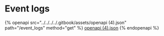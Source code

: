 # Event logs

{% openapi src="../../../../.gitbook/assets/openapi (4).json" path="/event_logs" method="get" %}
[openapi (4).json](<../../../../.gitbook/assets/openapi (4).json>)
{% endopenapi %}

